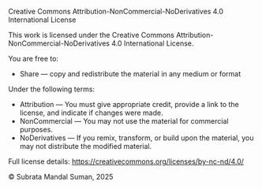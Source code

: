 Creative Commons Attribution-NonCommercial-NoDerivatives 4.0 International License

This work is licensed under the Creative Commons Attribution-NonCommercial-NoDerivatives 4.0 International License.

You are free to:
- Share — copy and redistribute the material in any medium or format

Under the following terms:
- Attribution — You must give appropriate credit, provide a link to the license, and indicate if changes were made.
- NonCommercial — You may not use the material for commercial purposes.
- NoDerivatives — If you remix, transform, or build upon the material, you may not distribute the modified material.

Full license details: https://creativecommons.org/licenses/by-nc-nd/4.0/

© Subrata Mandal Suman, 2025
